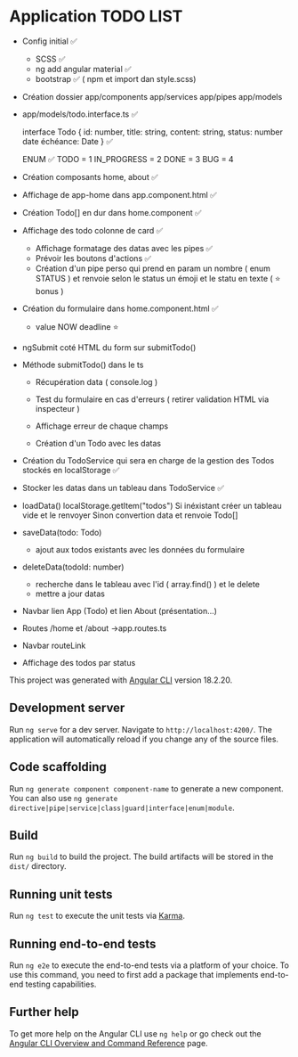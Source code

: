 # Application TODO LIST

- Config initial ✅
  - SCSS ✅
  - ng add angular material ✅
  - bootstrap ✅ ( npm et import dan style.scss)

- Création dossier 
    app/components app/services app/pipes app/models

- app/models/todo.interface.ts ✅
  
  interface Todo {
    id: number,
    title: string,
    content: string,
    status: number 
    date échéance: Date
  } ✅

  ENUM  ✅
    TODO = 1
    IN_PROGRESS = 2
    DONE = 3
    BUG = 4

- Création composants  home, about ✅

- Affichage de app-home dans app.component.html ✅

- Création Todo[] en dur dans home.component ✅

- Affichage des todo colonne de card ✅
  - Affichage formatage des datas avec les pipes ✅
  - Prévoir les boutons d'actions ✅
  - Création d'un pipe perso qui prend en param un nombre ( enum STATUS ) et renvoie selon le status un émoji et le statu en texte ( ⭐ bonus )

- Création du formulaire dans home.component.html ✅
  - value NOW deadline ⭐
  
- ngSubmit coté HTML du form sur submitTodo() 

- Méthode submitTodo() dans le ts 

  - Récupération data ( console.log ) 

  - Test du formulaire en cas d'erreurs ( retirer validation HTML via inspecteur ) 

  - Affichage erreur de chaque champs 
 
  - Création d'un Todo avec les datas


- Création du TodoService qui sera en charge de la gestion des Todos stockés en localStorage ✅

- Stocker les datas dans un tableau dans TodoService ✅

- loadData() 
  localStorage.getItem("todos")
  Si inéxistant créer un tableau vide et le renvoyer
  Sinon convertion data et renvoie Todo[]

- saveData(todo: Todo) 
  - ajout aux todos existants avec les données du formulaire

- deleteData(todoId: number) 
  - recherche dans le tableau avec l'id  ( array.find() ) et le delete
  - mettre a jour datas
  
- Navbar lien App (Todo) et lien About (présentation...)


- Routes /home et /about ->app.routes.ts
- Navbar routeLink

- Affichage des todos par status



This project was generated with [Angular CLI](https://github.com/angular/angular-cli) version 18.2.20.

## Development server

Run `ng serve` for a dev server. Navigate to `http://localhost:4200/`. The application will automatically reload if you change any of the source files.

## Code scaffolding

Run `ng generate component component-name` to generate a new component. You can also use `ng generate directive|pipe|service|class|guard|interface|enum|module`.

## Build

Run `ng build` to build the project. The build artifacts will be stored in the `dist/` directory.

## Running unit tests

Run `ng test` to execute the unit tests via [Karma](https://karma-runner.github.io).

## Running end-to-end tests

Run `ng e2e` to execute the end-to-end tests via a platform of your choice. To use this command, you need to first add a package that implements end-to-end testing capabilities.

## Further help

To get more help on the Angular CLI use `ng help` or go check out the [Angular CLI Overview and Command Reference](https://angular.dev/tools/cli) page.
